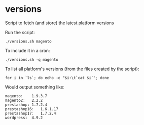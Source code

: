 # versions
Script to fetch (and store) the latest platform versions

Run the script:

    ./versions.sh magento

To include it in a cron:

    ./versions.sh -q magento

To list all platform's versions (from the files created by the script):

    for i in `ls`; do echo -e "$i:\t`cat $i`"; done

Would output something like:

    magento:	1.9.3.7
    magento2:	2.2.2
    prestashop:	1.7.2.4
    prestashop16:	1.6.1.17
    prestashop17:	1.7.2.4
    wordpress:	4.9.2

